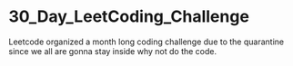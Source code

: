 # 30_Day_LeetCoding_Challenge
Leetcode organized a month long coding challenge due to the quarantine
since we all are gonna stay inside
why not do the code.
